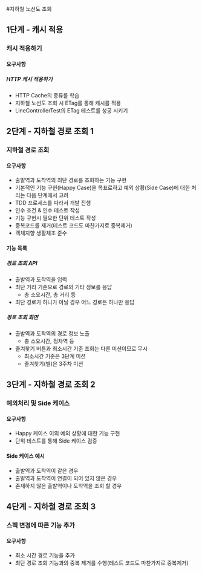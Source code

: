 #지하철 노선도 조회

## 1단계 - 캐시 적용
### 캐시 적용하기
#### 요구사항
##### HTTP 캐시 적용하기
- HTTP Cache의 종류를 학습
- 지하철 노선도 조회 시 ETag를 통해 캐시를 적용
- LineControllerTest의 ETag 테스트를 성공 시키기

## 2단계 - 지하철 경로 조회 1
### 지하철 경로 조회
#### 요구사항
- 출발역과 도착역의 최단 경로를 조회하는 기능 구현
- 기본적인 기능 구현(Happy Case)을 목표로하고 예외 상황(Side Case)에 대한 처리는 다음 단계에서 고려
- TDD 프로세스를 따라서 개발 진행
- 인수 조건 & 인수 테스트 작성
- 기능 구현시 필요한 단위 테스트 작성
- 중복코드를 제거(테스트 코드도 마찬가지로 중복제거)
- 객체지향 생활체조 준수
#### 기능 목록
##### 경로 조회 API
- 출발역과 도착역을 입력
- 최단 거리 기준으로 경로와 기타 정보를 응답
  - 총 소요시간, 총 거리 등
- 최단 경로가 하나가 아닐 경우 어느 경로든 하나만 응답
##### 경로 조회 화면
- 출발역과 도착역의 경로 정보 노출
  - 총 소요시간, 정차역 등
- 즐겨찾기 버튼과 최소시간 기준 조회는 다른 미션이므로 무시
  - 최소시간 기준은 3단계 미션
  - 즐겨찾기(별)은 3주차 미션

## 3단계 - 지하철 경로 조회 2
### 예외처리 및 Side 케이스
#### 요구사항
- Happy 케이스 이외 예외 상황에 대한 기능 구현
- 단위 테스트를 통해 Side 케이스 검증
#### Side 케이스 예시
- 출발역과 도착역이 같은 경우
- 출발역과 도착역이 연결이 되어 있지 않은 경우
- 존재하지 않은 출발역이나 도착역을 조회 할 경우

## 4단계 - 지하철 경로 조회 3
### 스펙 변경에 따른 기능 추가
#### 요구사항
- 최소 시간 경로 기능을 추가
- 최단 경로 조회 기능과의 중복 제거를 수행(테스트 코드도 마찬가지로 중복제거)
